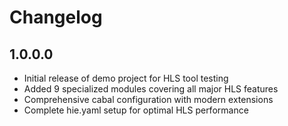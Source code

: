 # Changelog

## 1.0.0.0

- Initial release of demo project for HLS tool testing
- Added 9 specialized modules covering all major HLS features
- Comprehensive cabal configuration with modern extensions
- Complete hie.yaml setup for optimal HLS performance